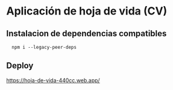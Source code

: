# Aplicación de hoja de vida (CV)

## Instalacion de dependencias compatibles
```
  npm i --legacy-peer-deps
```
## Deploy

https://hoja-de-vida-440cc.web.app/
